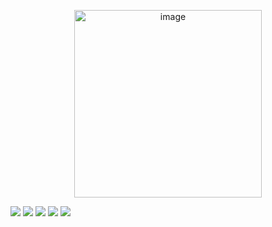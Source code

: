 
<p align="center">
  <img width="300" alt="image" src="https://github.com/quantaosun/quantaosun/assets/75652473/b8aac633-a942-42a6-b755-df16eaaf5eb6">
</p>

![](http://github-profile-summary-cards.vercel.app/api/cards/profile-details?username=quantaosun&theme=default)
![](http://github-profile-summary-cards.vercel.app/api/cards/repos-per-language?username=quantaosun&theme=default)
![](http://github-profile-summary-cards.vercel.app/api/cards/most-commit-language?username=quantaosun&theme=default)
![](http://github-profile-summary-cards.vercel.app/api/cards/stats?username=quantaosun&theme=default)
![](http://github-profile-summary-cards.vercel.app/api/cards/productive-time?username=quantaosun&theme=default&utcOffset=8)



